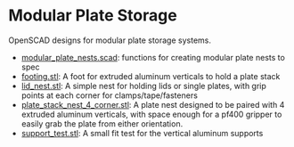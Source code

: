 # Modular Plate Storage

OpenSCAD designs for modular plate storage systems.

- [modular_plate_nests.scad](./modular_plate_nests.scad): functions for creating modular plate nests to spec
- [footing.stl](./footing.stl): A foot for extruded aluminum verticals to hold a plate stack
- [lid_nest.stl](./lid_nest.stl): A simple nest for holding lids or single plates, with grip points at each corner for clamps/tape/fasteners
- [plate_stack_nest_4_corner.stl](./plate_stack_nest_4_corner.stl): A plate nest designed to be paired with 4 extruded aluminum verticals, with space enough for a pf400 gripper to easily grab the plate from either orientation.
- [support_test.stl](./support_test.stl): A small fit test for the vertical aluminum supports

